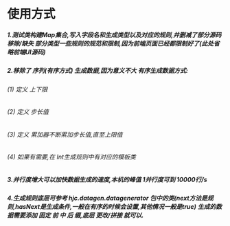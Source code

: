 # 使用方式 

##### 1.测试类构建Map集合,写入字段名和生成类型以及对应的规则,并删减了部分源码 移除/缺失 部分类型一些规则的规范和限制,因为前端页面已经都限制好了(此处省略前端UI源码) 

##### 2.移除了 序列(有序方式) 生成数据,因为意义不大 有序生成数据方式:

######  (1) 定义 上下限 

###### (2) 定义 步长值 

###### (3) 定义 累加器不断累加步长值,直至上限值 

###### (4) 如果有需要,在 Int生成规则中有对应的模板类 

##### 3.并行度增大可以加快数据生成的速度,本机的峰值 1并行度可到 10000行/s 

##### 4.生成规则底层可参考 hjc.datagen.datagenerator 包中的类(next方法是规则,hasNext是生成条件,一般在有序的时候会设置,其他情况一般是true) 生成的数据需要添加 固定 前 中 后 缀,底层 更改/拼接 就可以.
